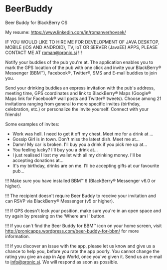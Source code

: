 # BeerBuddy
Beer Buddy for BlackBerry OS

My resume: https://www.linkedin.com/in/romanverhovsek/

IF YOU WOULD LIKE TO HIRE ME FOR DEVELOPMENT OF JAVA DESKTOP, MOBILE (iOS AND ANDROID), TV, IoT OR SERVER (JavaEE) APPS, PLEASE CONTACT ME AT roman@pronic.si !!!

Notify your buddies of the pub you're at. The application enables you to mark the GPS location of the pub with one click and invite your BlackBerry® Messenger (BBM™), Facebook®, Twitter®, SMS and E-mail buddies to join you.

Send your drinking buddies an express invitation with the pub's address, meeting time, GPS coordinates and link to BlackBerry® Maps (Google® Maps link for Facebook® wall posts and Twitter® tweets). Choose among 21 invitations ranging from general to more specific invites (birthday, celebration, etc.) or personalize the invite yourself. Connect with your friends!

Some examples of invites:
- Work was hell. I need to get it off my chest. Meet me for a drink at …
- Gossip Girl is in town. Don't miss the latest dish. Meet me at…
- Damn! My car is broken. I'll buy you a drink if you pick me up at…
- You feeling lucky? I'll buy you a drink at…
- I just realised I lost my wallet with all my drinking money. I'll be accepting donations at…
- It's my birthday, drinks are on me. I'll be accepting gifts at our favourite pub…

!!! Make sure you have installed BBM™ 6 (BlackBerry® Messenger v6.0 or higher).

!!! The recipient doesn't require Beer Buddy to receive your invitation and can RSVP via BlackBerry® Messenger (v5 or higher).

!!! If GPS doesn't lock your position, make sure you're in an open space and try again by pressing on the ‘Where am I' button.

!!! If you can't find the Beer Buddy for BBM™ icon on your home screen, visit http://pronicapps.wordpress.com/beer-buddy-for-bbm/ for more information.

!!! If you discover an issue with the app, please let us know and give us a chance to help you, before you rate the app poorly. You cannot change the rating you give an app in App World, once you've given it. Send us an e-mail to info@pronic.si. We will respond as soon as possible.
